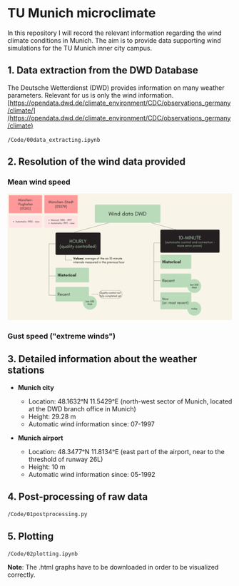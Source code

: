 # TU Munich microclimate
In this repository I will record the relevant information regarding the wind climate conditions in Munich. The aim is to provide data supporting wind simulations for the TU Munich inner city campus.

## 1. Data extraction from the DWD Database
The Deutsche Wetterdienst (DWD) provides information on many weather parameters. Relevant for us is only the wind information.
[https://opendata.dwd.de/climate_environment/CDC/observations_germany/climate/](https://opendata.dwd.de/climate_environment/CDC/observations_germany/climate)

`/Code/00data_extracting.ipynb`

## 2. Resolution of the wind data provided
### Mean wind speed
![Resolution of DWD data](https://github.com/DavidMayoral/TU-Munich-microclimate/blob/main/QualityofDWDdata.png)

### Gust speed ("extreme winds")


## 3. Detailed information about the weather stations

- **Munich city**
  - Location: 48.1632ᵒN 11.5429ᵒE (north-west sector of Munich, located at the DWD branch office in Munich)
  - Height: 29.28 m
  - Automatic wind information since: 07-1997

- **Munich airport**
  - Location: 48.3477ᵒN 11.8134ᵒE (east part of the airport, near to the threshold of runway 26L)
  - Height: 10 m
  - Automatic wind information since: 05-1992

## 4. Post-processing of raw data
`/Code/01postprocessing.py`


## 5. Plotting
`/Code/02plotting.ipynb`

**Note**: The .html graphs have to be downloaded in order to be visualized correctly.
